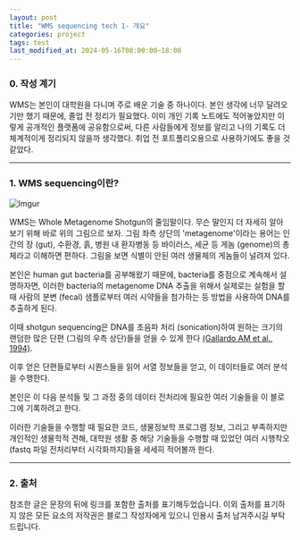```yaml
---
layout: post
title: "WMS sequencing tech 1- 개요"
categories: project
tags: test
last_modified_at: 2024-05-16T08:00:00~18:00
---
```



### 0. 작성 계기    
WMS는 본인이 대학원을 다니며 주로 배운 기술 중 하나이다. 본인 생각에 너무 달려오기만 했기 때문에, 졸업 전 정리가 필요했다. 이미 개인 기록 노트에도 적어놓았지만 이렇게 공개적인 플랫폼에 공유함으로써, 다른 사람들에게 정보를 알리고 나의 기록도 더 체계적이게 정리되지 않을까 생각했다. 취업 전 포트폴리오용으로 사용하기에도 좋을 것 같았다.  

---  

### 1. WMS sequencing이란?    

![Imgur](https://imgur.com/9jNmiom.jpg)

WMS는 Whole Metagenome Shotgun의 줄임말이다. 무슨 말인지 더 자세히 알아보기 위해 바로 위의 그림으르 보자. 그림 좌측 상단의 'metagenome'이라는 용어는 인간의 장 (gut), 수환경, 흙, 병원 내 환자병동 등 바이러스, 세균 등 게놈 (genome)의 총체라고 이해하면 편하다. 그림을 보면 식별이 안된 여러 생물체의 게놈들이 널려져 있다.   

본인은 human gut bacteria를 공부해왔기 때문에, bacteria를 중점으로 계속해서 설명하자면, 이러한 bacteria의 metagenome DNA 추출을 위해서 실제로는 실험을 할 때 사람의 분변 (fecal) 샘플로부터 여러 시약들을 첨가하는 등 방법을 사용하여 DNA를 추출하게 된다. 

이때 shotgun sequencing은 DNA를 초음파 처리 (sonication)하여 원하는 크기의 랜덤한 많은 단편 (그림의 우측 상단)들을 얻을 수 있게 한다 [(Gallardo AM et al., 1994)](https://www.sciencedirect.com/science/article/abs/pii/B9780080926391500095).   

이후 얻은 단편들로부터 시퀀스들을 읽어 서열 정보들을 얻고, 이 데이터들로 여러 분석을 수행한다.  

본인은 이 다음 분석들 및 그 과정 중의 데이터 전처리에 필요한 여러 기술들을 이 블로그에 기록하려고 한다.  

이러한 기술들을 수행할 때 필요한 코드, 생물정보학 프로그램 정보, 그리고 부족하지만 개인적인 생물학적 견해, 대학원 생활 중 해당 기술들을 수행할 때 있었던 여러 시행착오 (fastq 파일 전처리부터 시각화까지)들을 세세히 적어볼까 한다.  

---  

### 2. 출처

참조한 글은 문장의 뒤에 링크를 포함한 출처를 표기해두었습니다. 이외 출처를 표기하지 않은 모든 요소의 저작권은 블로그 작성자에게 있으니 인용시 출처 남겨주시길 부탁드립니다.  